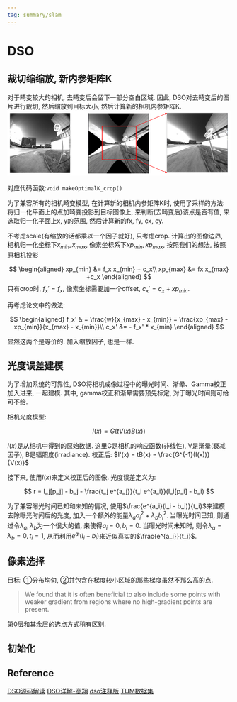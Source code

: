 ```yaml
---
tag: summary/slam
---
```

# DSO
## 裁切缩缩放, 新内参矩阵K
对于畸变较大的相机, 去畸变后会留下一部分空白区域. 因此, DSO对去畸变后的图片进行裁切, 然后缩放到目标大小, 然后计算新的相机内参矩阵K.
![optimal k crop](rc/optimal_k_crop.png)

对应代码函数:`void makeOptimalK_crop()`

为了兼容所有的相机畸变模型, 在计算新的相机内参矩阵K时, 使用了采样的方法: 将归一化平面上的点加畸变投影到目标图像上, 来判断(去畸变后)该点是否有值, 来选取归一化平面上x, y的范围, 然后计算新的fx, fy, cx, cy.

不考虑scale(有缩放的话都乘以一个因子就好), 只考虑crop. 计算出的图像边界, 相机归一化坐标下$x_{min}, x_{max}$, 像素坐标系下$xp_{min}, xp_{max}$, 
按照我们的想法, 按照原相机投影

$$
\begin{aligned}
xp_{min} &= f_x x_{min} + c_x\\
xp_{max} &= fx x_{max} +c_x
\end{aligned}
$$
只有crop时, $f_x' = f_x$, 像素坐标需要加一个offset, $c_x' = c_x + xp_{min}$.

再考虑论文中的做法:

$$
\begin{aligned}
f_x' & = \frac{w}{x_{max} - x_{min}} = \frac{xp_{max} - xp_{min}}{x_{max} - x_{min}}\\
c_x' &= - f_x' * x_{min}
\end{aligned}
$$

显然这两个是等价的. 加入缩放因子, 也是一样.

## 光度误差建模
为了增加系统的可靠性, DSO将相机成像过程中的曝光时间、渐晕、Gamma校正加入进来, 一起建模. 其中, gamma校正和渐晕需要预先标定, 对于曝光时间则可给可不给.

相机光度模型:

$$
I(x) = G(tV(x)B(x))
$$

$I(x)$是从相机中得到的原始数据. 这里G是相机的响应函数(非线性), V是渐晕(衰减因子), B是辐照度(irradiance). 校正后: $I'(x) = tB(x) = \frac{G^{-1}(I(x))}{V(x)}$

接下来, 使用$I(x)$来定义校正后的图像. 光度误差定义为:

$$
r = I_j[p_j] - b_j - \frac{t_j e^{a_j}}{t_i e^{a_i}}(I_i[p_i] - b_i)
$$

为了兼容曝光时间已知和未知的情况, 使用$\frac{e^{a_i}(I_i - b_i)}{t_i}$来建模去除曝光时间后的光度, 加入一个额外的能量$\lambda_a a_i^2 + \lambda_b b_i^2$. 当曝光时间已知, 则通过令$\lambda_a, \lambda_b$为一个很大的值, 来使得$a_i=0, b_i=0$. 当曝光时间未知时, 则令$\lambda_a = \lambda_b = 0, t_i=1$, 从而利用$e^{a_i}(I_i - b_i)$来近似真实的$\frac{e^{a_i}}{t_i}$.


## 像素选择
目标: ①分布均匀, ②并包含在梯度较小区域的那些梯度虽然不那么高的点.
>We found that it is often beneficial to also include some points with weaker gradient from regions where no high-gradient points are present.

第0层和其余层的选点方式稍有区别.

## 初始化


## Reference
[DSO源码解读](https://zhuanlan.zhihu.com/p/85359304)
[DSO详解-高翔](https://zhuanlan.zhihu.com/p/29177540)
[dso注释版](https://github.com/alalagong/DSO)
[TUM数据集](https://vision.in.tum.de/data/datasets/mono-dataset?redirect=1)